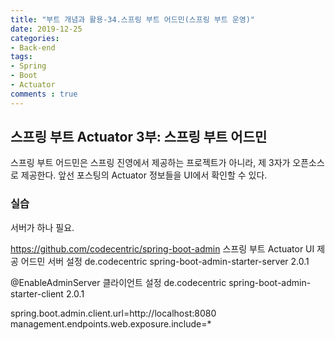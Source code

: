 ```yaml
---
title: "부트 개념과 활용-34.스프링 부트 어드민(스프링 부트 운영)"
date: 2019-12-25
categories:
- Back-end
tags:
- Spring 
- Boot
- Actuator
comments : true
---
```


## 스프링 부트 Actuator 3부: 스프링 부트 어드민
스프링 부트 어드민은 스프링 진영에서 제공하는 프로젝트가 아니라, 제 3자가 오픈소스로 제공한다.
앞선 포스팅의 Actuator 정보들을 UI에서 확인할 수 있다.

### 실습
서버가 하나 필요.



https://github.com/codecentric/spring-boot-admin 스프링 부트 Actuator UI 제공 어드민 서버 설정
<dependency>
  <groupId>de.codecentric</groupId>
  <artifactId>spring-boot-admin-starter-server</artifactId>
  <version>2.0.1</version>
</dependency>

@EnableAdminServer
클라이언트 설정
<dependency>
  <groupId>de.codecentric</groupId> 
  <artifactId>spring-boot-admin-starter-client</artifactId>
  <version>2.0.1</version>
</dependency>

spring.boot.admin.client.url=http://localhost:8080
management.endpoints.web.exposure.include=*

